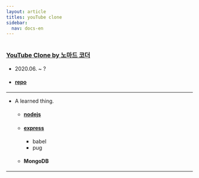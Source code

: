 ```yaml
---
layout: article
titles: youTube clone
sidebar:
  nav: docs-en
---
```


<img class="image image--xl" src=""/>



### [YouTube Clone  by 노마드 코더](https://nomadcoders.co/wetube)

+ 2020.06. ~ ?

+ #### [repo](https://github.com/dongsub-joung/utubeClon)



---

+ A learned thing.
  + #### [nodejs](https://opentutorials.org/course/3332)

  + #### [express](https://expressjs.com/ko/4x/api.html)

    + babel
    + pug

  + #### MongoDB



---